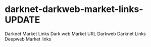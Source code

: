# darknet-darkweb-market-links-UPDATE
Darknet Market Links Dark web Market URL Darkweb Darknet Links Deepweb Market links
